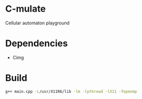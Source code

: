 # C-mulate
Cellular automaton playground
# Dependencies
* Cimg
# Build
```bash
g++ main.cpp -L/usr/X11R6/lib -lm -lpthread -lX11 -fopenmp
```
